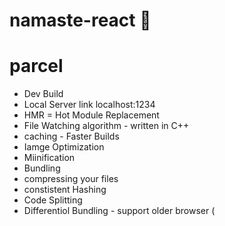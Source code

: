 # namaste-react 🎸



# parcel
- Dev Build
- Local Server link localhost:1234
- HMR = Hot Module Replacement
- File Watching algorithm - written in C++
- caching - Faster Builds
- Iamge Optimization
- Miinification 
- Bundling
- compressing your files
- constistent Hashing
- Code Splitting
- Differentiol Bundling - support older browser (<script type="module">)
- Diagnostics
- Error Handling
- HTTPS://
- parceljs.org (read about here)
- Tree Shaking - remove unused code 
- Differene dev and prod bundles
-  "main": "App.js", removed from app.json file 
- browserslist.dev

